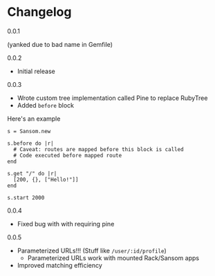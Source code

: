 Changelog
=

0.0.1

(yanked due to bad name in Gemfile)

0.0.2

- Initial release

0.0.3

- Wrote custom tree implementation called Pine to replace RubyTree
- Added `before` block

Here's an example

    s = Sansom.new

    s.before do |r|
      # Caveat: routes are mapped before this block is called
      # Code executed before mapped route
    end
    
    s.get "/" do |r|
      [200, {}, ["Hello!"]]
    end
    
    s.start 2000

0.0.4

- Fixed bug with with requiring pine

0.0.5

- Parameterized URLs!!! (Stuff like `/user/:id/profile`)
	* Parameterized URLs work with mounted Rack/Sansom apps
- Improved matching efficiency